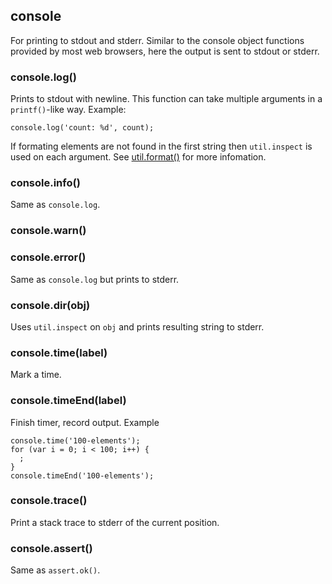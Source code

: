 ## console

For printing to stdout and stderr.  Similar to the console object functions
provided by most web browsers, here the output is sent to stdout or stderr.


### console.log()

Prints to stdout with newline. This function can take multiple arguments in a
`printf()`-like way. Example:

    console.log('count: %d', count);

If formating elements are not found in the first string then `util.inspect`
is used on each argument.
See [util.format()](util.html#util.format) for more infomation.

### console.info()

Same as `console.log`.

### console.warn()
### console.error()

Same as `console.log` but prints to stderr.

### console.dir(obj)

Uses `util.inspect` on `obj` and prints resulting string to stderr.

### console.time(label)

Mark a time.


### console.timeEnd(label)

Finish timer, record output. Example

    console.time('100-elements');
    for (var i = 0; i < 100; i++) {
      ;
    }
    console.timeEnd('100-elements');


### console.trace()

Print a stack trace to stderr of the current position.

### console.assert()

Same as `assert.ok()`.
